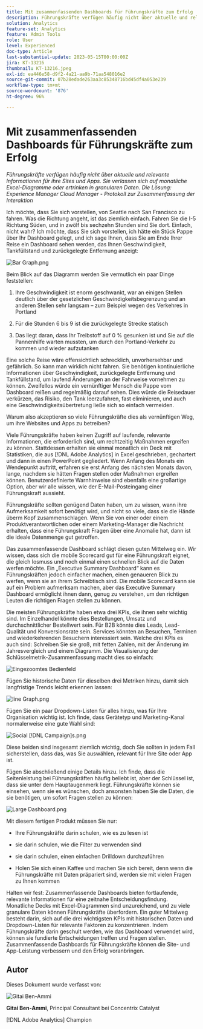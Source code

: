 ```yaml
---
title: Mit zusammenfassenden Dashboards für Führungskräfte zum Erfolg
description: Führungskräfte verfügen häufig nicht über aktuelle und relevante Informationen für ihre Sites und Apps. Sie verlassen sich auf monatliche Excel-Diagramme oder ertrinken in granularen Daten. Die Lösung – ein zusammenfassendes Dashboard für Führungskräfte.
solution: Analytics
feature-set: Analytics
feature: Admin Tools
role: User
level: Experienced
doc-type: Article
last-substantial-update: 2023-05-15T00:00:00Z
jira: KT-13216
thumbnail: KT-13216.jpeg
exl-id: ea446e58-d9f2-4a21-aa9b-71aa548016e2
source-git-commit: 07b28edade263aa3c85348716bd45df4a053e239
workflow-type: tm+mt
source-wordcount: '876'
ht-degree: 96%

---
```


# Mit zusammenfassenden Dashboards für Führungskräfte zum Erfolg

_Führungskräfte verfügen häufig nicht über aktuelle und relevante Informationen für ihre Sites und Apps. Sie verlassen sich auf monatliche Excel-Diagramme oder ertrinken in granularen Daten. Die Lösung: Experience Manager Cloud Manager - Protokoll zur Zusammenfassung der Interaktion_

Ich möchte, dass Sie sich vorstellen, von Seattle nach San Francisco zu fahren. Was die Richtung angeht, ist das ziemlich einfach. Fahren Sie die I-5 Richtung Süden, und in zwölf bis sechzehn Stunden sind Sie dort. Einfach, nicht wahr? Ich möchte, dass Sie sich vorstellen, ich hätte ein Stück Pappe über Ihr Dashboard gelegt, und ich sage Ihnen, dass Sie am Ende
Ihrer Reise ein Dashboard sehen werden, das Ihnen Geschwindigkeit, Tankfüllstand und zurückgelegte Entfernung anzeigt:

 ![Bar Graph.png](assets/bar-graph.png)

Beim Blick auf das Diagramm werden Sie vermutlich ein paar Dinge feststellen:

1. Ihre Geschwindigkeit ist enorm geschwankt, war an einigen Stellen deutlich über der gesetzlichen Geschwindigkeitsbegrenzung und an anderen Stellen sehr langsam – zum Beispiel wegen des Verkehres in Portland

1. Für die Stunden 6 bis 9 ist die zurückgelegte Strecke statisch

1. Das liegt daran, dass Ihr Treibstoff auf 0 % gesunken ist und Sie auf die Pannenhilfe warten mussten, um durch den Portland-Verkehr zu kommen und wieder aufzutanken

Eine solche Reise wäre offensichtlich schrecklich, unvorhersehbar und gefährlich. So kann man wirklich nicht fahren. Sie benötigen kontinuierliche Informationen über Geschwindigkeit, zurückgelegte Entfernung und Tankfüllstand, um laufend Änderungen an der Fahrweise vornehmen zu können. Zweifellos würde ein vernünftiger Mensch die Pappe vom Dashboard reißen und regelmäßig darauf sehen. Dies würde die Reisedauer verkürzen, das Risiko, den Tank leerzufahren, fast eliminieren, und auch eine Geschwindigkeitsübertretung ließe sich so einfach vermeiden.

Warum also akzeptieren so viele Führungskräfte dies als vernünftigen Weg, um ihre Websites und Apps zu betreiben?

Viele Führungskräfte haben keinen Zugriff auf laufende, relevante Informationen, die erforderlich sind, um rechtzeitig Maßnahmen ergreifen zu können. Stattdessen erhalten sie einmal monatlich ein Deck mit Statistiken, die aus [!DNL Adobe Analytics] in Excel geschrieben, gechartert und dann in einen PowerPoint gegliedert. Wenn Anfang des Monats ein Wendepunkt auftritt, erfahren sie erst Anfang des nächsten Monats davon, lange, nachdem sie hätten Fragen stellen oder Maßnahmen ergreifen können. Benutzerdefinierte Warnhinweise sind ebenfalls eine großartige Option, aber wir alle wissen, wie der E-Mail-Posteingang einer Führungskraft aussieht.

Führungskräfte sollten genügend Daten haben, um zu wissen, wann ihre Aufmerksamkeit sofort benötigt wird, und nicht so viele, dass sie die Hände überm Kopf zusammenschlagen. Wenn Sie von einer oder einem Produktverantwortlichen oder einem Marketing-Manager die Nachricht erhalten, dass eine Führungskraft Fragen über eine Anomalie hat, dann ist die ideale Datenmenge gut getroffen. 

Das zusammenfassende Dashboard schlägt diesen guten Mittelweg ein. Wir wissen, dass sich die mobile Scorecard gut für eine Führungskraft eignet, die gleich losmuss und noch einmal einen schnellen Blick auf die Daten werfen möchte. Ein „Executive Summary Dashboard“ kann es Führungskräften jedoch einfacher machen, einen genaueren Blick zu werfen, wenn sie an ihrem Schreibtisch sind. Die mobile Scorecard kann sie auf ein Problem aufmerksam machen, aber das Executive Summary Dashboard ermöglicht ihnen dann, genug zu verstehen, um den richtigen Leuten die richtigen Fragen stellen zu können.

Die meisten Führungskräfte haben etwa drei KPIs, die ihnen sehr wichtig sind. Im Einzelhandel könnte dies Bestellungen, Umsatz und durchschnittlicher Bestellwert sein. Für B2B könnte dies Leads, Lead-Qualität und Konversionsrate sein. Services könnten an Besuchen, Terminen und wiederkehrenden Besuchern interessiert sein. Welche drei KPIs es auch sind: Schreiben Sie sie groß, mit fetten Zahlen, mit der Änderung im Jahresvergleich und einem Diagramm. Die Visualisierung der Schlüsselmetrik-Zusammenfassung macht dies so einfach:

![Eingezoomtes Bedienfeld](assets/zoom-in-panel.png)

Fügen Sie historische Daten für dieselben drei Metriken hinzu, damit sich langfristige Trends leicht erkennen lassen:

![line Graph.png](assets/line-graph.png)

Fügen Sie ein paar Dropdown-Listen für alles hinzu, was für Ihre Organisation wichtig ist. Ich finde, dass Gerätetyp und Marketing-Kanal normalerweise eine gute Wahl sind:

![Social [!DNL Campaign]s.png](assets/social-campaigns.png)

Diese beiden sind insgesamt ziemlich wichtig, doch Sie sollten in jedem Fall sicherstellen, dass das, was Sie auswählen, relevant für Ihre Site oder App ist.

Fügen Sie abschließend einige Details hinzu. Ich finde, dass die Seitenleistung bei Führungskräften häufig beliebt ist, aber der Schlüssel ist, dass sie unter dem Hauptaugenmerk liegt. Führungskräfte können sie einsehen, wenn sie es wünschen, doch ansonsten haben Sie die Daten, die sie benötigen, um sofort Fragen stellen zu können:

![Large Dashboard.png](assets/large-dashboard.png)

Mit diesem fertigen Produkt müssen Sie nur:

- Ihre Führungskräfte darin schulen, wie es zu lesen ist

- sie darin schulen, wie die Filter zu verwenden sind

- sie darin schulen, einen einfachen Drilldown durchzuführen

- Holen Sie sich einen Kaffee und machen Sie sich bereit, denn wenn die Führungskräfte mit Daten präpariert sind, werden sie mit vielen Fragen zu Ihnen kommen

Halten wir fest: Zusammenfassende Dashboards bieten fortlaufende, relevante Informationen für eine zeitnahe Entscheidungsfindung. Monatliche Decks mit Excel-Diagrammen sind unzureichend, und zu viele granulare Daten können Führungskräfte überfordern. Ein guter Mittelweg besteht darin, sich auf die drei wichtigsten KPIs mit historischen Daten und Dropdown-Listen für relevante Faktoren zu konzentrieren. Indem Führungskräfte
darin geschult werden, wie das Dashboard verwendet wird, können sie fundierte Entscheidungen treffen und Fragen stellen. Zusammenfassende Dashboards für Führungskräfte können die Site- und App-Leistung verbessern und den Erfolg voranbringen.

## Autor

Dieses Dokument wurde verfasst von:

![Gitai Ben-Ammi](assets/gitai-headshot-150.jpg)

**Gitai Ben-Ammi**, Principal Consultant bei Concentrix Catalyst

[!DNL Adobe Analytics] Champion


